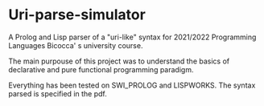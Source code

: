 # Uri-parse-simulator
A Prolog and Lisp parser of a "uri-like" syntax for 2021/2022 Programming Languages Bicocca' s university course.

The main purpouse of this project was to understand the basics of declarative and pure functional programming 
paradigm.

Everything has been tested on SWI_PROLOG and LISPWORKS.
The syntax parsed is specified in the pdf.
